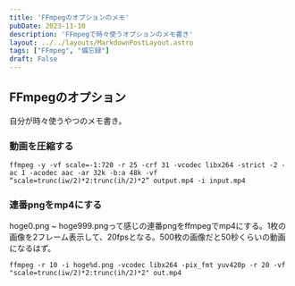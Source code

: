 ```yaml
---
title: 'FFmpegのオプションのメモ'
pubDate: 2023-11-10
description: 'FFmpegで時々使うオプションのメモ書き'
layout: ../../layouts/MarkdownPostLayout.astro
tags: ["FFmpeg", "備忘録"]
draft: False
---
```


## FFmpegのオプション
自分が時々使うやつのメモ書き。

### 動画を圧縮する
```
ffmpeg -y -vf scale=-1:720 -r 25 -crf 31 -vcodec libx264 -strict -2 -ac 1 -acodec aac -ar 32k -b:a 48k -vf “scale=trunc(iw/2)*2:trunc(ih/2)*2” output.mp4 -i input.mp4
```

### 連番pngをmp4にする
hoge0.png ~ hoge999.pngって感じの連番pngをffmpegでmp4にする。1枚の画像を2フレーム表示して、20fpsとなる。500枚の画像だと50秒くらいの動画になるはず。

```
ffmpeg -r 10 -i hoge%d.png -vcodec libx264 -pix_fmt yuv420p -r 20 -vf "scale=trunc(iw/2)*2:trunc(ih/2)*2" out.mp4
```
